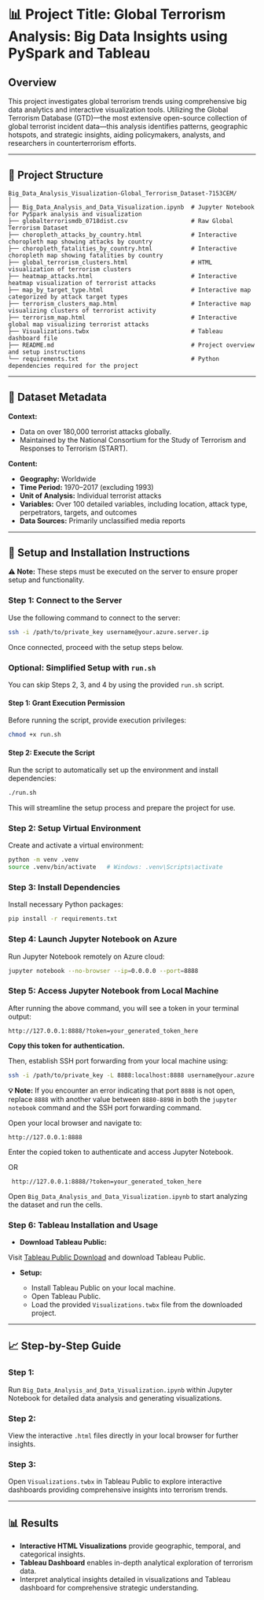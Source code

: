 # 📊 Project Title: **Global Terrorism Analysis: Big Data Insights using PySpark and Tableau**

## Overview

This project investigates global terrorism trends using comprehensive big data analytics and interactive visualization tools. Utilizing the Global Terrorism Database (GTD)—the most extensive open-source collection of global terrorist incident data—this analysis identifies patterns, geographic hotspots, and strategic insights, aiding policymakers, analysts, and researchers in counterterrorism efforts.

---

## 📁 Project Structure

```
Big_Data_Analysis_Visualization-Global_Terrorism_Dataset-7153CEM/
│
├── Big_Data_Analysis_and_Data_Visualization.ipynb  # Jupyter Notebook for PySpark analysis and visualization
├── globalterrorismdb_0718dist.csv                  # Raw Global Terrorism Dataset
├── choropleth_attacks_by_country.html              # Interactive choropleth map showing attacks by country
├── choropleth_fatalities_by_country.html           # Interactive choropleth map showing fatalities by country
├── global_terrorism_clusters.html                  # HTML visualization of terrorism clusters
├── heatmap_attacks.html                            # Interactive heatmap visualization of terrorist attacks
├── map_by_target_type.html                         # Interactive map categorized by attack target types
├── terrorism_clusters_map.html                     # Interactive map visualizing clusters of terrorist activity
├── terrorism_map.html                              # Interactive global map visualizing terrorist attacks
├── Visualizations.twbx                             # Tableau dashboard file
├── README.md                                       # Project overview and setup instructions
└── requirements.txt                                # Python dependencies required for the project
```

---

## 📑 Dataset Metadata

**Context:**

* Data on over 180,000 terrorist attacks globally.
* Maintained by the National Consortium for the Study of Terrorism and Responses to Terrorism (START).

**Content:**

* **Geography:** Worldwide
* **Time Period:** 1970–2017 (excluding 1993)
* **Unit of Analysis:** Individual terrorist attacks
* **Variables:** Over 100 detailed variables, including location, attack type, perpetrators, targets, and outcomes
* **Data Sources:** Primarily unclassified media reports

---

## 🔧 Setup and Installation Instructions


**⚠️ Note:** These steps must be executed on the server to ensure proper setup and functionality.

### Step 1: Connect to the Server

Use the following command to connect to the server:

```bash
ssh -i /path/to/private_key username@your.azure.server.ip
```

Once connected, proceed with the setup steps below.

### Optional: Simplified Setup with `run.sh`

You can skip Steps 2, 3, and 4 by using the provided `run.sh` script.

#### Step 1: Grant Execution Permission

Before running the script, provide execution privileges:

```bash
chmod +x run.sh
```

#### Step 2: Execute the Script

Run the script to automatically set up the environment and install dependencies:

```bash
./run.sh
```

This will streamline the setup process and prepare the project for use.

### Step 2: Setup Virtual Environment

Create and activate a virtual environment:

```bash
python -m venv .venv
source .venv/bin/activate   # Windows: .venv\Scripts\activate
```

### Step 3: Install Dependencies

Install necessary Python packages:

```bash
pip install -r requirements.txt
```

### Step 4: Launch Jupyter Notebook on Azure

Run Jupyter Notebook remotely on Azure cloud:

```bash
jupyter notebook --no-browser --ip=0.0.0.0 --port=8888
```

### Step 5: Access Jupyter Notebook from Local Machine

After running the above command, you will see a token in your terminal output:

```plaintext
http://127.0.0.1:8888/?token=your_generated_token_here
```

**Copy this token for authentication.**

Then, establish SSH port forwarding from your local machine using:

```bash
ssh -i /path/to/private_key -L 8888:localhost:8888 username@your.azure.server.ip
```
**💡 Note:** If you encounter an error indicating that port `8888` is not open, replace `8888` with another value between `8880-8898` in both the `jupyter notebook` command and the SSH port forwarding command.

Open your local browser and navigate to:

```plaintext
http://127.0.0.1:8888
```
Enter the copied token to authenticate and access Jupyter Notebook.

OR

```plaintext 
 http://127.0.0.1:8888/?token=your_generated_token_here
 ```

Open `Big_Data_Analysis_and_Data_Visualization.ipynb` to start analyzing the dataset and run the cells.

### Step 6: Tableau Installation and Usage

* **Download Tableau Public:**

Visit [Tableau Public Download](https://public.tableau.com/en-us/s/download) and download Tableau Public.

* **Setup:**

  * Install Tableau Public on your local machine.
  * Open Tableau Public.
  * Load the provided `Visualizations.twbx` file from the downloaded project.

---

## 📈 Step-by-Step Guide

### Step 1:

Run `Big_Data_Analysis_and_Data_Visualization.ipynb` within Jupyter Notebook for detailed data analysis and generating visualizations.

### Step 2:

View the interactive `.html` files directly in your local browser for further insights.

### Step 3:

Open `Visualizations.twbx` in Tableau Public to explore interactive dashboards providing comprehensive insights into terrorism trends.

---

## 📊 Results

* **Interactive HTML Visualizations** provide geographic, temporal, and categorical insights.
* **Tableau Dashboard** enables in-depth analytical exploration of terrorism data.
* Interpret analytical insights detailed in visualizations and Tableau dashboard for comprehensive strategic understanding.
